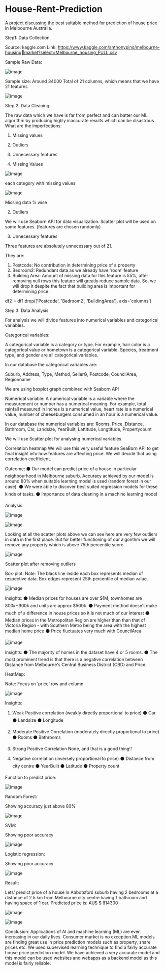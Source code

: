 # House-Rent-Prediction
A project discussing the best suitable method for prediction of house price in Melbourne Australia.



Step1: Data Collection

Source: kaggle.com
Link: https://www.kaggle.com/anthonypino/melbourne-housingmarket?select=Melbourne_housing_FULL.csv

Sample Raw Data:

![image](https://user-images.githubusercontent.com/46028802/136984260-25bf9631-4943-4dd4-8634-95bac7e6603e.png)

Sample size: Around 34000
Total of 21 columns, which means that we have 21 features

![image](https://user-images.githubusercontent.com/46028802/136984384-fdc74d36-c071-4139-8c63-bafd094244b5.png)

Step 2: Data Cleaning

The raw data which we have is far from perfect and can batter our ML algorithm by producing highly inaccurate results which can be disastrous 
What are the imperfections:
1. Missing values
2. Outliers
3. Unnecessary features


1. Missing Values

![image](https://user-images.githubusercontent.com/46028802/136984771-6334e694-70b3-4443-b51e-862a5daf2971.png)

each category with missing values

![image](https://user-images.githubusercontent.com/46028802/136984849-bb2479bd-410d-457d-9076-2706435ff8f6.png)

Missing data % wise

2. Outliers

We will use Seaborn API for data visualization.
Scatter plot will be used on some features. (features are chosen randomly)

3. Unnecessary features

Three features are absolutely unnecessary out of 21. 

They are:
1. Postcode: No contribution in determining price of a property 
2. Bedroom2: Redundant data as we already have ‘room’ feature
3. Building Area: Amount of missing data for this feature is 55%, after removing null rows this feature will greatly reduce sample data. So, we will drop it despite the fact that building area is important for determining price.

df2 = df1.drop(['Postcode', 'Bedroom2', 'BuildingArea'], axis='columns')

Step 3: Data Analysis

For analysis we will divide features into numerical variables and categorical variables.

Categorical variables:

A categorical variable is a category or type. For example, hair color is a categorical value or hometown is a categorical variable. Species, treatment type, and gender are all categorical variables.

In our database the categorical variables are:

Suburb, Address, Type, Method, SellerG, Postcode, CouncilArea, Regionname

We are using boxplot graph combined with Seaborn API

Numerical variable:
A numerical variable is a variable where the measurement or number has a numerical meaning. For example, total rainfall measured in inches is a numerical value, heart rate is a numerical value, number of cheeseburgers consumed in an hour is a numerical value.

In our database the numerical variables are:
Rooms, Price, Distance, Bathroom, Car, Landsize, YearBuilt, Lattitude, Longtitude, Propertycount

We will use Scatter plot for analysing numerical variables.

Correlation heatmap
We will use this very useful feature SeaBorn API to get final insight into how features are affecting price.
We will decide that using correlation coefficient.



Outcome:
⚫ Our model can predict price of a house in particular neighbourhood in Melbourne suburb. Accuracy achieved by our model is around 80% when suitable learning model is used (random forest in our case).
⚫ We were able to discover best suited regression models for these kinds of tasks.
⚫ Importance of data cleaning in a machine learning model

Analysis:

![image](https://user-images.githubusercontent.com/46028802/136985390-6c5cb91e-9208-47e5-9f27-25de15bd14cc.png)

![image](https://user-images.githubusercontent.com/46028802/136985446-caed417d-2336-4e91-b316-28b82aac7733.png)

Looking at all the scatter plots above we can see here are very few outliers in data in the first place. But for better functioning of our algorithm we will remove any property which is above 75th percentile score.

![image](https://user-images.githubusercontent.com/46028802/136985954-03d3f912-db5f-4843-b4ea-f694e752006c.png)

Scatter plot after removing outliers

Box-plot:
Note: The black line inside each box represents median of respective data. Box edges represent 25th percentile of median value.

![image](https://user-images.githubusercontent.com/46028802/136986097-a6a50084-67b6-47d9-9b88-5b6fe26563c8.png)

Insights:
⚫ Median prices for houses are over $1M, townhomes are $800k -$900k and units are approx $500k.
⚫ Payment method doesn’t make much of a difference in house prices so it is not much of our interest
⚫ Median prices in the Metropolitan Region are higher than than that of Victoria Region - with Southern Metro being the area with the highest median home price
⚫ Price fluctuates very much with CouncilArea

![image](https://user-images.githubusercontent.com/46028802/136986310-df83b83a-e122-4611-8070-87c286e0c29d.png)

Insights:
⚫ The majority of homes in the dataset have 4 or 5 rooms.
⚫ The most prominent trend is that there is a negative correlation between Distance from Melbourne's Central Business District (CBD) and Price.

HeatMap:

Note: Focus on ‘price’ row and column

![image](https://user-images.githubusercontent.com/46028802/136986463-ba5c23cb-b83c-4209-a28c-04726efed57d.png)

Insights:

1. Weak Positive correlation (weakly directly proportional to price)
⚫ Car
⚫ Landsize 
⚫ Longitude

2. Moderate Positive Correlation (moderately directly proportional to price)
⚫ Rooms
⚫ Bathrooms

3. Strong Positive Correlation
None, and that is a good thing!!

4. Negative correlation (inversely proportional to price)
⚫ Distance from city centre
⚫ YearBuilt
⚫ Latitude
⚫ Property count

Function to predict price:

![image](https://user-images.githubusercontent.com/46028802/136986867-291d4703-e0af-4bcc-bd32-f15ca0be23ed.png)

Random Forest:

Showing accuracy just above 80%

![image](https://user-images.githubusercontent.com/46028802/136987045-64086918-330d-4326-9536-e6e3c100f7c1.png)

SVM:

Showing poor accuracy

![image](https://user-images.githubusercontent.com/46028802/136987102-cf849c02-18a7-4da3-9597-44e162175d53.png)


Logistic regression:

Showing poor accuracy

![image](https://user-images.githubusercontent.com/46028802/136987150-e6721329-f74c-43b9-9274-451289d97434.png)

Result:

Lets’ predict price of a house in Abbotsford suburb having 2 bedrooms at a distance of 2.5 km from Melbourne city centre having 1 bathroom and having space of 1 car.
Predicted price is: AUS $ 814300

![image](https://user-images.githubusercontent.com/46028802/136987327-2bda2563-839b-44fb-a6ab-b16279e79783.png)

![image](https://user-images.githubusercontent.com/46028802/136987355-b6fc2fb2-5d80-4921-9a49-54b010ee9e7f.png)

Conclusion:
Applications of AI and machine learning (ML) are ever increasing in our daily lives. Consumer market is no exception.ML models are finding great use in price prediction models such as property, share prices etc. We used supervised learning technique to find a fairly accurate house price prediction model. We have achieved a very accurate model and this model can be used websites and webapps as a backend model as this model is fairly reliable.




